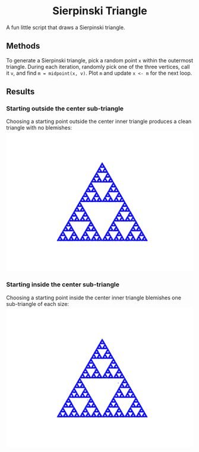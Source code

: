 <div align="center">
  <h1>Sierpinski Triangle</h1>
</div>
A fun little script that draws a Sierpinski triangle.


## Methods
To generate a Sierpinski triangle, pick a random point `x` within the outermost triangle.
During each iteration, randomly pick one of the three vertices, call it `v`, and find `m = midpoint(x, v)`.
Plot `m` and update `x <- m` for the next loop.


## Results
### Starting outside the center sub-triangle
Choosing a starting point outside the center inner triangle produces a clean triangle with no blemishes:
![](triangle_start_outside_inner.png)

### Starting inside the center sub-triangle
Choosing a starting point inside the center inner triangle blemishes one sub-triangle of each size:
![](triangle_start_inside_inner.png)
